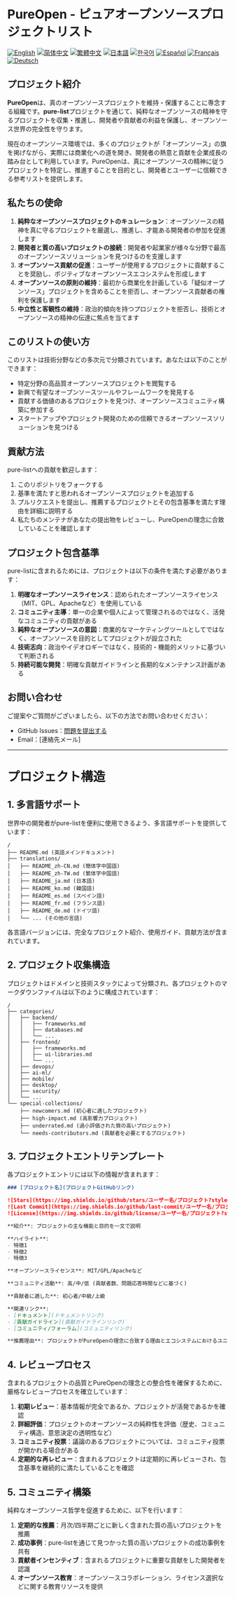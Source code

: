 # PureOpen - ピュアオープンソースプロジェクトリスト

[![English](https://img.shields.io/badge/lang-English-blue.svg)](../README.md)
[![简体中文](https://img.shields.io/badge/lang-简体中文-red.svg)](README_zh-CN.md)
[![繁體中文](https://img.shields.io/badge/lang-繁體中文-orange.svg)](README_zh-TW.md)
[![日本語](https://img.shields.io/badge/lang-日本語-green.svg)](README_ja.md)
[![한국어](https://img.shields.io/badge/lang-한국어-brightgreen.svg)](README_ko.md)
[![Español](https://img.shields.io/badge/lang-Español-yellow.svg)](README_es.md)
[![Français](https://img.shields.io/badge/lang-Français-lightblue.svg)](README_fr.md)
[![Deutsch](https://img.shields.io/badge/lang-Deutsch-blueviolet.svg)](README_de.md)

## プロジェクト紹介

**PureOpen**は、真のオープンソースプロジェクトを維持・保護することに専念する組織です。**pure-list**プロジェクトを通じて、純粋なオープンソースの精神を守るプロジェクトを収集・推進し、開発者や貢献者の利益を保護し、オープンソース世界の完全性を守ります。

現在のオープンソース環境では、多くのプロジェクトが「オープンソース」の旗を掲げながら、実際には商業化への道を開き、開発者の熱意と貢献を企業成長の踏み台として利用しています。PureOpenは、真にオープンソースの精神に従うプロジェクトを特定し、推進することを目的とし、開発者とユーザーに信頼できる参考リストを提供します。

## 私たちの使命

1. **純粋なオープンソースプロジェクトのキュレーション**：オープンソースの精神を真に守るプロジェクトを厳選し、推進し、才能ある開発者の参加を促進します
2. **開発者と質の高いプロジェクトの接続**：開発者や起業家が様々な分野で最高のオープンソースソリューションを見つけるのを支援します
3. **オープンソース貢献の促進**：ユーザーが使用するプロジェクトに貢献することを奨励し、ポジティブなオープンソースエコシステムを形成します
4. **オープンソースの原則の維持**：最初から商業化を計画している「疑似オープンソース」プロジェクトを含めることを拒否し、オープンソース貢献者の権利を保護します
5. **中立性と客観性の維持**：政治的傾向を持つプロジェクトを拒否し、技術とオープンソースの精神の伝達に焦点を当てます

## このリストの使い方

このリストは技術分野などの多次元で分類されています。あなたは以下のことができます：
- 特定分野の高品質オープンソースプロジェクトを閲覧する
- 新興で有望なオープンソースツールやフレームワークを発見する
- 貢献する価値のあるプロジェクトを見つけ、オープンソースコミュニティ構築に参加する
- スタートアップやプロジェクト開発のための信頼できるオープンソースソリューションを見つける

## 貢献方法

pure-listへの貢献を歓迎します：
1. このリポジトリをフォークする
2. 基準を満たすと思われるオープンソースプロジェクトを追加する
3. プルリクエストを提出し、推薦するプロジェクトとその包含基準を満たす理由を詳細に説明する
4. 私たちのメンテナがあなたの提出物をレビューし、PureOpenの理念に合致していることを確認します

## プロジェクト包含基準

pure-listに含まれるためには、プロジェクトは以下の条件を満たす必要があります：

1. **明確なオープンソースライセンス**：認められたオープンソースライセンス（MIT、GPL、Apacheなど）を使用している
2. **コミュニティ主導**：単一の企業や個人によって管理されるのではなく、活発なコミュニティの貢献がある
3. **純粋なオープンソースの意図**：商業的なマーケティングツールとしてではなく、オープンソースを目的としてプロジェクトが設立された
4. **技術志向**：政治やイデオロギーではなく、技術的・機能的メリットに基づいて判断される
5. **持続可能な開発**：明確な貢献ガイドラインと長期的なメンテナンス計画がある

## お問い合わせ

ご提案やご質問がございましたら、以下の方法でお問い合わせください：
- GitHub Issues：[問題を提出する](https://github.com/PureOpen/pure-list/issues)
- Email：[連絡先メール]

---

# プロジェクト構造

## 1. 多言語サポート

世界中の開発者がpure-listを便利に使用できるよう、多言語サポートを提供しています：

```
/
├── README.md (英語メインドキュメント)
├── translations/
│   ├── README_zh-CN.md (簡体字中国語)
│   ├── README_zh-TW.md (繁体字中国語)
│   ├── README_ja.md (日本語)
│   ├── README_ko.md (韓国語)
│   ├── README_es.md (スペイン語)
│   ├── README_fr.md (フランス語)
│   ├── README_de.md (ドイツ語)
│   └── ... (その他の言語)
```

各言語バージョンには、完全なプロジェクト紹介、使用ガイド、貢献方法が含まれています。

## 2. プロジェクト収集構造

プロジェクトはドメインと技術スタックによって分類され、各プロジェクトのマークダウンファイルは以下のように構成されています：

```
/
├── categories/
│   ├── backend/
│   │   ├── frameworks.md
│   │   ├── databases.md
│   │   └── ...
│   ├── frontend/
│   │   ├── frameworks.md
│   │   ├── ui-libraries.md
│   │   └── ...
│   ├── devops/
│   ├── ai-ml/
│   ├── mobile/
│   ├── desktop/
│   ├── security/
│   └── ...
└── special-collections/
    ├── newcomers.md (初心者に適したプロジェクト)
    ├── high-impact.md (高影響力プロジェクト)
    ├── underrated.md (過小評価された質の高いプロジェクト)
    └── needs-contributors.md (貢献者を必要とするプロジェクト)
```

## 3. プロジェクトエントリテンプレート

各プロジェクトエントリには以下の情報が含まれます：

```markdown
### [プロジェクト名](プロジェクトGitHubリンク)

![Stars](https://img.shields.io/github/stars/ユーザー名/プロジェクト?style=flat)
![Last Commit](https://img.shields.io/github/last-commit/ユーザー名/プロジェクト?style=flat)
![License](https://img.shields.io/github/license/ユーザー名/プロジェクト?style=flat)

**紹介**: プロジェクトの主な機能と目的を一文で説明

**ハイライト**:
- 特徴1
- 特徴2
- 特徴3

**オープンソースライセンス**: MIT/GPL/Apacheなど

**コミュニティ活動**: 高/中/低 (貢献者数、問題応答時間などに基づく)

**貢献者に適した**: 初心者/中級/上級

**関連リンク**:
- [ドキュメント](ドキュメントリンク)
- [貢献ガイドライン](貢献ガイドラインリンク)
- [コミュニティ/フォーラム](コミュニティリンク)

**推薦理由**: プロジェクトがPureOpenの理念に合致する理由とエコシステムにおけるユニークな価値の簡単な説明
```

## 4. レビュープロセス

含まれるプロジェクトの品質とPureOpenの理念との整合性を確保するために、厳格なレビュープロセスを確立しています：

1. **初期レビュー**：基本情報が完全であるか、プロジェクトが活発であるかを確認
2. **詳細評価**：プロジェクトのオープンソースの純粋性を評価（歴史、コミュニティ構造、意思決定の透明性など）
3. **コミュニティ投票**：議論のあるプロジェクトについては、コミュニティ投票が開かれる場合がある
4. **定期的な再レビュー**：含まれるプロジェクトは定期的に再レビューされ、包含基準を継続的に満たしていることを確認

## 5. コミュニティ構築

純粋なオープンソース哲学を促進するために、以下を行います：

1. **定期的な推薦**：月次/四半期ごとに新しく含まれた質の高いプロジェクトを推薦
2. **成功事例**：pure-listを通じて見つかった質の高いプロジェクトの成功事例を共有
3. **貢献者インセンティブ**：含まれるプロジェクトに重要な貢献をした開発者を認識
4. **オープンソース教育**：オープンソースコラボレーション、ライセンス選択などに関する教育リソースを提供